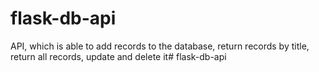 # flask-db-api
API, which is able to add records to the database, return records by title, return all records, update and delete it# flask-db-api